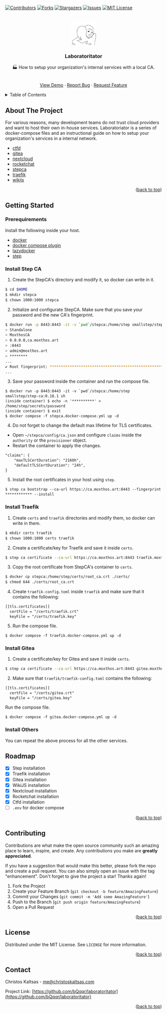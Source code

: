 <a name="readme-top"></a>

<!-- PROJECT SHIELDS -->
[![Contributors][contributors-shield]][contributors-url]
[![Forks][forks-shield]][forks-url]
[![Stargazers][stars-shield]][stars-url]
[![Issues][issues-shield]][issues-url]
[![MIT License][license-shield]][license-url]



<!-- PROJECT LOGO -->
<br />
<div align="center">


  <a href="https://github.com/bQqqr/laboratoritator">
    <img src=".github/logo.jpg" alt="Logo" width="80" height="80">
  </a>

  <h3 align="center">Laboratoritator</h3>
 
  <p align="center">
    🏭 How to setup your organization's internal services with a local CA. 
    <br />
    <br />
    <br />
    <a href="https://traefik.moxthos.art">View Demo</a>
    ·
    <a href="https://github.com/bQqqr/laboratoritator/issues">Report Bug</a>
    ·
    <a href="https://github.com/bQqqr/laboratoritator/issues">Request Feature</a>
  </p>
</div>



<!-- TABLE OF CONTENTS -->
<details>
  <summary>Table of Contents</summary>
  <ol>
    <li>
      <a href="#about-the-project">About The Project</a>
    </li>
    <li>
      <a href="#getting-started">Getting Started</a>
    </li>
    <li>
      <a href="#roadmap">Roadmap</a>
    </li>
    <li>
      <a href="#contributing">Contributing</a>
    </li>
    <li>
      <a href="#license">License</a>
    </li>
    <li>
      <a href="#contact">Contact</a>
    </li>
  </ol>
</details>



<!-- ABOUT THE PROJECT -->
## About The Project

For various reasons, many development teams do not trust cloud providers and want to host their own in-house services. Laboratoriator is a series of docker-compose files and an instructional guide on how to setup your organization's services in a internal network.

- [ctfd][ctfd-github-url]
- [gitea][gitea-github-url]
- [nextcloud][nextcloud-github-url]
- [rocketchat][rocketchat-github-url]
- [stepca][stepca-github-url]
- [traefik][traefik-github-url]
- [wikijs][wikijs-github-url]

<p align="right">(<a href="#readme-top">back to top</a>)</p>

<!-- GETTING STARTED -->
## Getting Started

### Prerequirements

Install the following inside your host.

- [docker][docker-installation-url]
- [docker compose plugin][docker-compose-installation-url]
- [lazydocker][lazydocker-installation-url]
- [step][step-installation-url]

### Install Step CA

1. Create the StepCA's directory and modify it, so docker can write in it.

```sh
$ cd $HOME
$ mkdir stepca
$ chown 1000:1000 stepca
```

2. Initialize and configurate StepCA. Make sure that you save your password and the new CA's fingerprint.

```sh
$ docker run -p 8443:8443 -it -v `pwd`/stepca:/home/step smallstep/step-ca:0.18.1 step ca init
> Standalone
> MoxthosCA
> 0.0.0.0,ca.moxthos.art
> :8443
> admin@moxthos.art
> ********
...
✔ Root fingerprint: ******************************************************
...
```

3. Save your password inside the container and run the compose file.

```
$ docker run -p 8443:8443 -it -v `pwd`/stepca:/home/step smallstep/step-ca:0.18.1 sh
(inside container) $ echo -n '**********' > /home/step/secrets/password
(inside container) $ exit
$ docker compose -f stepca.docker-compose.yml up -d
```

4. Do not forget to change the default max lifetime for TLS certificates. 
  - Open `~/stepca/config/ca.json` and configure `claims` inside the `authority` or the `provisioner` object. 
  - Restart the container to apply the changes.

```
"claims": {
    "maxTLSCertDuration": "2160h",
    "defaultTLSCertDuration": "24h",
}
```

5. Install the root certificates in your host using `step`.

```
$ step ca bootstrap --ca-url https://ca.moxthos.art:8443 --fingerprint ************ --install
```

### Install Traefik

1. Create `certs` and `traefik` directories and modify them, so docker can write in them.

```sh
$ mkdir certs traefik
$ chown 1000:1000 certs traefik
```

2. Create a certificate/key for Traefik and save it inside `certs`.

```sh
$ step ca certificate --ca-url https://ca.moxthos.art:8443 traefik.moxthos.art certs/traefik.crt certs/traefik.key --not-after 2399h
```

3. Copy the root certificate from StepCA's container to `certs`.

```sh
$ docker cp stepca:/home/step/certs/root_ca.crt ./certs/
$ chmod 644 ./certs/root_ca.crt
```

4. Create `traefik-config.toml` inside `traefik` and make sure that it contains the following:

```
[[tls.certificates]]
  certFile = "/certs/traefik.crt"
  keyFile = "/certs/traefik.key"
```

5. Run the compose file.

```
$ docker compose -f traefik.docker-compose.yml up -d
```

### Install Gitea

1. Create a certificate/key for Gitea and save it inside `certs`.

```sh
$ step ca certificate --ca-url https://ca.moxthos.art:8443 gitea.moxthos.art certs/gitea.crt certs/gitea.key --not-after 2399h
```

2. Make sure that `traefik/traefik-config.toml` contains the following:

```
[[tls.certificates]]
  certFile = "/certs/gitea.crt"
  keyFile = "/certs/gitea.key"
```

Run the compose file.

```
$ docker compose -f gitea.docker-compose.yml up -d
```

### Install Others

You can repeat the above process for all the other services.

<!-- ROADMAP -->
## Roadmap

- [x] Step installation
- [x] Traefik installation
- [x] Gitea installation
- [x] WikiJS installation
- [x] Nextcloud installation
- [x] Rocketchat installation
- [x] Ctfd installation
- [ ] `.env` for docker compose

<p align="right">(<a href="#readme-top">back to top</a>)</p>



<!-- CONTRIBUTING -->
## Contributing

Contributions are what make the open source community such an amazing place to learn, inspire, and create. Any contributions you make are **greatly appreciated**.

If you have a suggestion that would make this better, please fork the repo and create a pull request. You can also simply open an issue with the tag "enhancement".
Don't forget to give the project a star! Thanks again!

1. Fork the Project
2. Create your Feature Branch (`git checkout -b feature/AmazingFeature`)
3. Commit your Changes (`git commit -m 'Add some AmazingFeature'`)
4. Push to the Branch (`git push origin feature/AmazingFeature`)
5. Open a Pull Request

<p align="right">(<a href="#readme-top">back to top</a>)</p>



<!-- LICENSE -->
## License

Distributed under the MIT License. See `LICENSE` for more information.

<p align="right">(<a href="#readme-top">back to top</a>)</p>



<!-- CONTACT -->
## Contact

Christos Kaltsas - me@christoskaltsas.com

Project Link: [https://github.com/bQqqr/laboratoritator](https://github.com/bQqqr/laboratoritator)

<p align="right">(<a href="#readme-top">back to top</a>)</p>



<!-- MARKDOWN LINKS & IMAGES -->
<!-- https://www.markdownguide.org/basic-syntax/#reference-style-links -->
[contributors-shield]: https://img.shields.io/github/contributors/bQqqr/laboratoritator.svg?style=for-the-badge
[contributors-url]: https://github.com/bQqqr/laboratoritator/graphs/contributors
[forks-shield]: https://img.shields.io/github/forks/bQqqr/laboratoritator.svg?style=for-the-badge
[forks-url]: https://github.com/bQqqr/laboratoritator/network/members
[stars-shield]: https://img.shields.io/github/stars/bQqqr/laboratoritator.svg?style=for-the-badge
[stars-url]: https://github.com/bQqqr/laboratoritator/stargazers
[issues-shield]: https://img.shields.io/github/issues/bQqqr/laboratoritator.svg?style=for-the-badge
[issues-url]: https://github.com/bQqqr/laboratoritator/issues
[license-shield]: https://img.shields.io/github/license/bQqqr/laboratoritator.svg?style=for-the-badge
[license-url]: https://github.com/bQqqr/laboratoritator/blob/master/LICENSE
[ctfd-github-url]: https://github.com/CTFd/CTFd
[gitea-github-url]: https://github.com/go-gitea/gitea
[nextcloud-github-url]: https://github.com/nextcloud/server
[rocketchat-github-url]: https://github.com/rocketchat
[stepca-github-url]: https://github.com/smallstep/certificates
[traefik-github-url]: https://github.com/traefik/traefik
[wikijs-github-url]: https://github.com/requarks/wiki
[docker-installation-url]: https://docs.docker.com/engine/install/debian/#install-using-the-repository 
[docker-compose-installation-url]: https://docs.docker.com/compose/install/linux/#install-using-the-repository
[lazydocker-installation-url]: https://github.com/jesseduffield/lazydocker#installation
[step-installation-url]: https://smallstep.com/docs/step-ca/installation#linux-packages-amd64
